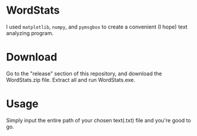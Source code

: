# WordStats
I used ```matplotlib```, ```numpy```, and ```pymsgbox``` to create a convenient (I hope) text analyzing program.

# Download
Go to the "release" section of this repository, and download the WordStats.zip file. Extract all and run WordStats.exe.

# Usage
Simply input the entire path of your chosen text(.txt) file and you're good to go.
